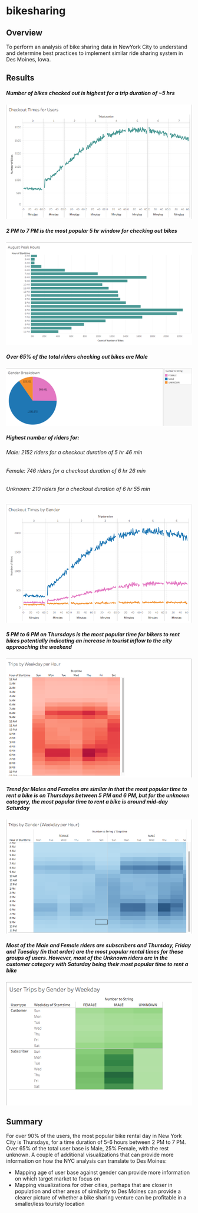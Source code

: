 # bikesharing

## Overview
To perform an analysis of bike sharing data in NewYork City to understand and determine best practices to implement similar ride sharing system in Des Moines, Iowa. 

## Results

##### Number of bikes checked out is highest for a trip duration of ~5 hrs

![Checkout Times for Users](https://github.com/Kesh0326/bikesharing/blob/main/Checkout%20Times%20for%20Users.png)

##### 2 PM to 7 PM is the most popular 5 hr window for checking out bikes

![August Peak Hours](https://github.com/Kesh0326/bikesharing/blob/main/August%20Peak%20Hours.png)

##### Over 65% of the total riders checking out bikes are Male

![Gender Breakdown](https://github.com/Kesh0326/bikesharing/blob/main/Gender%20Breakdown.png)

##### Highest number of riders for:

###### Male: 2152 riders for a checkout duration of 5 hr 46 min
###### Female: 746 riders for a checkout duration of 6 hr 26 min
###### Unknown: 210 riders for a checkout duration of 6 hr 55 min

![Checkout Times by Gender](https://github.com/Kesh0326/bikesharing/blob/main/Checkout%20Times%20by%20Gender.png)

##### 5 PM to 6 PM on Thursdays is the most popular time for bikers to rent bikes potentially indicating an increase in tourist inflow to the city approaching the weekend

![Trips by Weekday per Hour](https://github.com/Kesh0326/bikesharing/blob/main/Trips%20by%20Weekday%20per%20Hour.png)

##### Trend for Males and Females are similar in that the most popular time to rent a bike is on Thursdays between 5 PM and 6 PM, but for the unknown category, the most popular time to rent a bike is around mid-day Saturday

![Trips by Gender - Weekday per Hour](https://github.com/Kesh0326/bikesharing/blob/main/Trips%20by%20Gender%20(Weekday%20per%20Hour).png)

##### Most of the Male and Female riders are subscribers and Thursday, Friday and Tuesday (in that order) are the most popular rental times for these groups of users. However, most of the Unknown riders are in the customer category with Saturday being their most popular time to rent a bike

![User trips by Gender by Weekday](https://github.com/Kesh0326/bikesharing/blob/main/User%20Trips%20by%20Gender%20by%20Weekday.png)

## Summary
For over 90% of the users, the most popular bike rental day in New York City is Thursdays, for a time duration of 5-6 hours between 2 PM to 7 PM. Over 65% of the total user base is Male, 25% Female, with the rest unknown. A couple of additional visualizations that can provide more information on how the NYC analysis can translate to Des Moines:

- Mapping age of user base against gender can provide more information on which target market to focus on
- Mapping visualizations for other cities, perhaps that are closer in population and other areas of similarity to Des Moines can provide a clearer picture of whether a bike sharing venture can be profitable in a smaller/less touristy location

